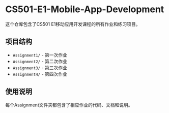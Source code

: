 # CS501-E1-Mobile-App-Development

这个仓库包含了CS501 E1移动应用开发课程的所有作业和练习项目。

## 项目结构

- `Assignment1/` - 第一次作业
- `Assignment2/` - 第二次作业  
- `Assignment3/` - 第三次作业
- `Assignment4/` - 第四次作业

## 使用说明

每个Assignment文件夹都包含了相应作业的代码、文档和说明。

